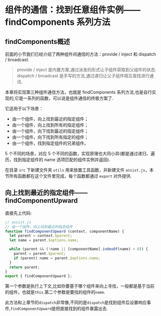 # 组件的通信：找到任意组件实例——findComponents 系列方法

## findComponents概述

前面的小节我们已经介绍了两种组件间通信的方法：provide / inject 和 dispatch / broadcast.

>provide / inject 是内置方案,通过派发的形式让子组件获取到父组件的状态.  
dispatch / broadcast 是手写的方法,通过递归让父子组件相互查找进行通讯.

本章将实现第三种组件通信方法，也就是 findComponents 系列方法,也是自行实现的,它是一系列的函数，可以说是组件通信的终极方案了.

它适用于以下场景：

* 由一个组件，向上找到最近的指定组件；
* 由一个组件，向上找到所有的指定组件；
* 由一个组件，向下找到最近的指定组件；
* 由一个组件，向下找到所有指定的组件；
* 由一个组件，找到指定组件的兄弟组件。

5 个不同的场景，对应 5 个不同的函数，实现原理也大同小异(都是通过递归、遍历，找到指定组件的 name 选项匹配的组件实例并返回).

在目录 `src` 下新建文件夹 `utils` 用来放置工具函数，并新建文件 `assist.js`，本节所有函数都在这个文件里完成，每个函数都通过 `export` 对外提供.

## 向上找到最近的指定组件——findComponentUpward

直接先上代码:
```js
// assist.js
// 由一个组件，向上找到最近的指定组件
function findComponentUpward (context, componentName) {
  let parent = context.$parent;
  let name = parent.$options.name;

  while (parent && (!name || [componentName].indexOf(name) < 0)) {
    parent = parent.$parent;
    if (parent) name = parent.$options.name;
  }
  return parent;
}
export { findComponentUpward };
```
第一个参数是执行上下文,比如你要基于哪个组件来向上寻找，一般都是基于当前的组件，也就是`this`.第二个参数是要找的组件的`name`.

此方法和上章节的`dispatch`非常像,不同的是`dispatch`是找到组件后设置响应事件,`findComponentUpward`是把直接找到的组件暴露出去.